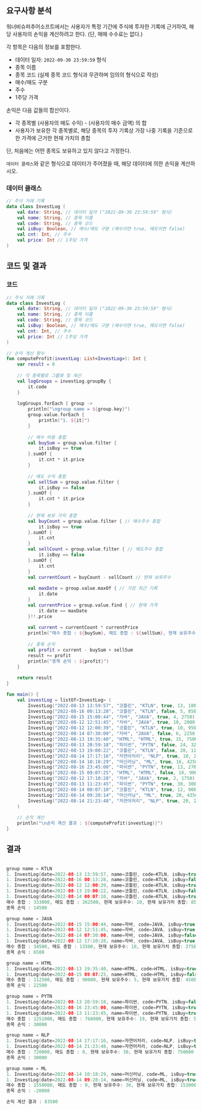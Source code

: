## 요구사항 분석
워너비슈퍼추어소프트에서는 사용자가 특정 기간에 주식에 투자한 기록에 근거하여, 해당 사용자의 손익을 계산하려고 한다. (단, 매매 수수료는 없다.)

각 항목은 다음의 정보를 포함한다.
* 데이터 일자: ```2022-09-30 23:59:59``` 형식
* 종목 이름
* 종목 코드 (실제 종목 코드 형식과 무관하며 임의의 형식으로 작성)
* 매수/매도 구분
* 주수
* 1주당 가격

손익은 다음 값들의 합산이다.
* 각 종목별 (사용자의 매도 수익) - (사용자의 매수 금액) 의 합
* 사용자가 보유한 각 종목별로, 해당 종목의 투자 기록상 가장 나중 기록을 기준으로 한 가격에 근거한 현재 가치의 총합

단, 처음에는 어떤 종목도 보유하고 있지 않다고 가정한다.

```데이터 클래스```와 같은 형식으로 데이터가 주어졌을 때, 해당 데이터에 의한 손익을 계산하시오.

### 데이터 클래스
```kotlin
// 주식 거래 기록
data class InvestLog (
    val date: String, // 데이터 일자 ("2022-09-30 23:59:59" 형식)
    val name: String, // 종목 이름
    val code: String, // 종목 코드
    val isBuy: Boolean, // 매수/매도 구분 (매수이면 true, 매도이면 false)
    val cnt: Int, // 주수
    val price: Int // 1주당 가격
)
```

## 코드 및 결과
### 코드
```kotlin
// 주식 거래 기록
data class InvestLog (
    val date: String, // 데이터 일자 ("2022-09-30 23:59:59" 형식)
    val name: String, // 종목 이름
    val code: String, // 종목 코드
    val isBuy: Boolean, // 매수/매도 구분 (매수이면 true, 매도이면 false)
    val cnt: Int, // 주수
    val price: Int // 1주당 가격
)

// 손익 계산 함수
fun computeProfit(investLog: List<InvestLog>): Int {
    var result = 0
    
    // 각 종목별로 그룹화 및 계산
    val logGroups = investLog.groupBy {
        it.code
    }
    
    logGroups.forEach { group ->
        println("\ngroup name = ${group.key}")
        group.value.forEach {
            println("1. ${it}")
        }
        
        // 매수 비용 총합
        val buySum = group.value.filter {
            it.isBuy == true
        }.sumOf {
            it.cnt * it.price
        }
         
        // 매도 수익 총합
        val sellSum = group.value.filter {
            it.isBuy == false
        }.sumOf {
            it.cnt * it.price
        }
         
        // 현재 보유 가치 총합
        val buyCount = group.value.filter { // 매수주수 총합
            it.isBuy == true
        }.sumOf {
            it.cnt
        }
        val sellCount = group.value.filter { // 매도주수 총합
            it.isBuy == false
        }.sumOf {
            it.cnt
        }
        val currentCount = buyCount - sellCount // 현재 보유주수
        
        val maxDate = group.value.maxOf { // 가장 최근 기록
            it.date
        }
        val currentPrice = group.value.find { // 현재 가격
            it.date == maxDate
        }!!.price
        
        val current = currentCount * currentPrice
        println("매수 총합 : ${buySum}, 매도 총합 : ${sellSum}, 현재 보유주수: ${currentCount}, 현재 보유가치 총합: ${current}")
        
        // 종목 손익
        val profit = current - buySum + sellSum
        result += profit
        println("종목 손익 : ${profit}")
    }
    
    return result
}

fun main() {
    val investLog = listOf<InvestLog> (
        InvestLog("2022-08-13 13:59:57", "코틀린", "KTLN", true, 13, 10000),
        InvestLog("2022-08-16 00:13:28", "코틀린", "KTLN", false, 5, 8500),
        InvestLog("2022-08-15 15:00:44", "자바", "JAVA", true, 4, 2750),
        InvestLog("2022-08-12 12:51:45", "자바", "JAVA", true, 10, 2000),
        InvestLog("2022-08-12 12:00:39", "코틀린", "KTLN", true, 10, 9500),
        InvestLog("2022-08-14 07:30:00", "자바", "JAVA", false, 6, 2250),
        InvestLog("2022-08-13 19:35:40", "HTML", "HTML", true, 15, 7500),
        InvestLog("2022-08-13 20:59:18", "파이썬", "PYTN", false, 24, 32000),
        InvestLog("2022-08-13 19:00:22", "코틀린", "KTLN", false, 20, 11000),
        InvestLog("2022-08-14 17:17:16", "자연어처리", "NLP", true, 10, 22000),
        InvestLog("2022-08-14 10:18:29", "머신러닝", "ML", true, 16, 42500),
        InvestLog("2022-08-16 23:45:00", "파이썬", "PYTN", true, 13, 27000),
        InvestLog("2022-08-15 09:07:25", "HTML", "HTML", false, 10, 9000),
        InvestLog("2022-08-12 17:10:28", "자바", "JAVA", true, 2, 1750),
        InvestLog("2022-08-13 11:23:45", "파이썬", "PYTN", true, 30, 30000),
        InvestLog("2022-08-14 00:07:10", "코틀린", "KTLN", true, 12, 9000),
        InvestLog("2022-08-14 09:28:14", "머신러닝", "ML", true, 20, 43500),
        InvestLog("2022-08-14 21:23:48", "자연어처리", "NLP", true, 20, 25000)
    )
    
    // 손익 계산
    println("\n손익 계산 결과 : ${computeProfit(investLog)}")
}
```

## 결과
```kotlin

group name = KTLN
1. InvestLog(date=2022-08-13 13:59:57, name=코틀린, code=KTLN, isBuy=true, cnt=13, price=10000)
1. InvestLog(date=2022-08-16 00:13:28, name=코틀린, code=KTLN, isBuy=false, cnt=5, price=8500)
1. InvestLog(date=2022-08-12 12:00:39, name=코틀린, code=KTLN, isBuy=true, cnt=10, price=9500)
1. InvestLog(date=2022-08-13 19:00:22, name=코틀린, code=KTLN, isBuy=false, cnt=20, price=11000)
1. InvestLog(date=2022-08-14 00:07:10, name=코틀린, code=KTLN, isBuy=true, cnt=12, price=9000)
매수 총합 : 333000, 매도 총합 : 262500, 현재 보유주수: 10, 현재 보유가치 총합: 85000
종목 손익 : 14500

group name = JAVA
1. InvestLog(date=2022-08-15 15:00:44, name=자바, code=JAVA, isBuy=true, cnt=4, price=2750)
1. InvestLog(date=2022-08-12 12:51:45, name=자바, code=JAVA, isBuy=true, cnt=10, price=2000)
1. InvestLog(date=2022-08-14 07:30:00, name=자바, code=JAVA, isBuy=false, cnt=6, price=2250)
1. InvestLog(date=2022-08-12 17:10:28, name=자바, code=JAVA, isBuy=true, cnt=2, price=1750)
매수 총합 : 34500, 매도 총합 : 13500, 현재 보유주수: 10, 현재 보유가치 총합: 27500
종목 손익 : 6500

group name = HTML
1. InvestLog(date=2022-08-13 19:35:40, name=HTML, code=HTML, isBuy=true, cnt=15, price=7500)
1. InvestLog(date=2022-08-15 09:07:25, name=HTML, code=HTML, isBuy=false, cnt=10, price=9000)
매수 총합 : 112500, 매도 총합 : 90000, 현재 보유주수: 5, 현재 보유가치 총합: 45000
종목 손익 : 22500

group name = PYTN
1. InvestLog(date=2022-08-13 20:59:18, name=파이썬, code=PYTN, isBuy=false, cnt=24, price=32000)
1. InvestLog(date=2022-08-16 23:45:00, name=파이썬, code=PYTN, isBuy=true, cnt=13, price=27000)
1. InvestLog(date=2022-08-13 11:23:45, name=파이썬, code=PYTN, isBuy=true, cnt=30, price=30000)
매수 총합 : 1251000, 매도 총합 : 768000, 현재 보유주수: 19, 현재 보유가치 총합: 513000
종목 손익 : 30000

group name = NLP
1. InvestLog(date=2022-08-14 17:17:16, name=자연어처리, code=NLP, isBuy=true, cnt=10, price=22000)
1. InvestLog(date=2022-08-14 21:23:48, name=자연어처리, code=NLP, isBuy=true, cnt=20, price=25000)
매수 총합 : 720000, 매도 총합 : 0, 현재 보유주수: 30, 현재 보유가치 총합: 750000
종목 손익 : 30000

group name = ML
1. InvestLog(date=2022-08-14 10:18:29, name=머신러닝, code=ML, isBuy=true, cnt=16, price=42500)
1. InvestLog(date=2022-08-14 09:28:14, name=머신러닝, code=ML, isBuy=true, cnt=20, price=43500)
매수 총합 : 1550000, 매도 총합 : 0, 현재 보유주수: 36, 현재 보유가치 총합: 1530000
종목 손익 : -20000

손익 계산 결과 : 83500
```
